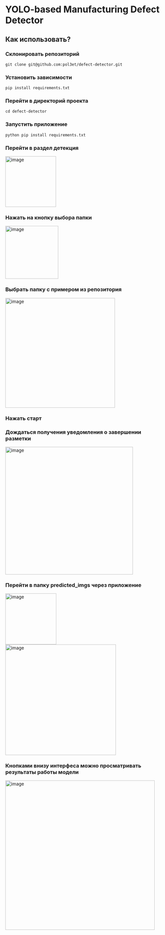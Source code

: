 # YOLO-based Manufacturing Defect Detector
## Как использовать?
### Склонировать репозиторий
`
git clone git@github.com:pol3et/defect-detector.git
`

### Установить зависимости
`
pip install requirements.txt
`

### Перейти в директорий проекта
`
cd defect-detector
`

### Запустить приложение
`
python pip install requirements.txt
`

### Перейти в раздел детекция
<img width="158" alt="image" src="https://github.com/pol3et/defect-detector/assets/80038191/14111fe5-0aa4-405c-98c3-5fb841356b63">

### Нажать на кнопку выбора папки
<img width="165" alt="image" src="https://github.com/pol3et/defect-detector/assets/80038191/0808c0ca-55a1-46d8-a155-1873fa199dbc">

### Выбрать папку с примером из репозитория
<img width="342" alt="image" src="https://github.com/pol3et/defect-detector/assets/80038191/d4be1f59-9922-475b-9b63-02f3d6fac16d">

### Нажать старт

### Дождаться получения уведомления о завершении разметки
<img width="398" alt="image" src="https://github.com/pol3et/defect-detector/assets/80038191/3c0177d1-dfeb-4597-a420-b5ff862029a2">

### Перейти в папку predicted_imgs через приложение
<img width="159" alt="image" src="https://github.com/pol3et/defect-detector/assets/80038191/92ffde20-9a73-413b-b0f1-9eca57d4924c">
<img width="345" alt="image" src="https://github.com/pol3et/defect-detector/assets/80038191/2297c223-3544-4c0d-a688-a2957feeceeb">

### Кнопками внизу интерфеса можно просматривать результаты работы модели
<img width="466" alt="image" src="https://github.com/pol3et/defect-detector/assets/80038191/5e114aed-4a0f-4a30-907e-ec3d211d1371">
